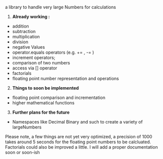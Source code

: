 a library to handle very large Numbers for calculations

 1. **Already working :**
  * addition
  * subtraction
  * multiplication
  * division
  * negative Values
  * operator.equals operators (e.g. += , -= ) 
  * increment operators;
  * comparison of two numbers
  * access via [] operator
  * factorials
  * floating point number representation and operations
 2. **Things to soon be implemented**
  * floating point comparison and incrementation
  * higher mathematical functions
  
 3. **Further plans for the future**
  * Namespaces like Decimal Binary and such to create a variety of largeNumbers
  
  Please note, a few things are not yet very optimized, a precision of 1000 takes around 5 seconds for the floating point numbers to be     calcluated. Factorials could also be improved a little. I will add a proper documentation soon or soon-ish
